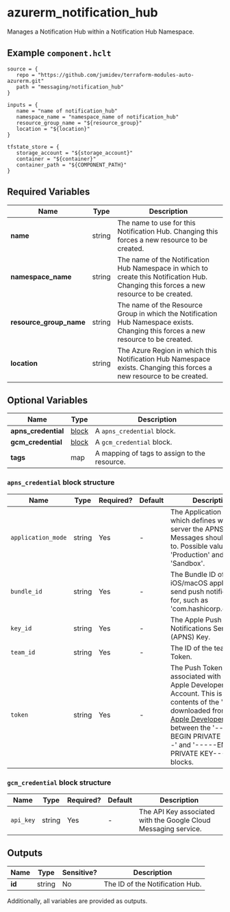 # azurerm_notification_hub

Manages a Notification Hub within a Notification Hub Namespace.

## Example `component.hclt`

```hcl
source = {
   repo = "https://github.com/jumidev/terraform-modules-auto-azurerm.git" 
   path = "messaging/notification_hub" 
}

inputs = {
   name = "name of notification_hub" 
   namespace_name = "namespace_name of notification_hub" 
   resource_group_name = "${resource_group}" 
   location = "${location}" 
}

tfstate_store = {
   storage_account = "${storage_account}" 
   container = "${container}" 
   container_path = "${COMPONENT_PATH}" 
}

```

## Required Variables

| Name | Type |  Description |
| ---- | --------- |  ----------- |
| **name** | string |  The name to use for this Notification Hub. Changing this forces a new resource to be created. | 
| **namespace_name** | string |  The name of the Notification Hub Namespace in which to create this Notification Hub. Changing this forces a new resource to be created. | 
| **resource_group_name** | string |  The name of the Resource Group in which the Notification Hub Namespace exists. Changing this forces a new resource to be created. | 
| **location** | string |  The Azure Region in which this Notification Hub Namespace exists. Changing this forces a new resource to be created. | 

## Optional Variables

| Name | Type |  Description |
| ---- | --------- |  ----------- |
| **apns_credential** | [block](#apns_credential-block-structure) |  A `apns_credential` block. | 
| **gcm_credential** | [block](#gcm_credential-block-structure) |  A `gcm_credential` block. | 
| **tags** | map |  A mapping of tags to assign to the resource. | 

### `apns_credential` block structure

| Name | Type | Required? | Default | Description |
| ---- | ---- | --------- | ------- | ----------- |
| `application_mode` | string | Yes | - | The Application Mode which defines which server the APNS Messages should be sent to. Possible values are 'Production' and 'Sandbox'. |
| `bundle_id` | string | Yes | - | The Bundle ID of the iOS/macOS application to send push notifications for, such as 'com.hashicorp.example'. |
| `key_id` | string | Yes | - | The Apple Push Notifications Service (APNS) Key. |
| `team_id` | string | Yes | - | The ID of the team the Token. |
| `token` | string | Yes | - | The Push Token associated with the Apple Developer Account. This is the contents of the 'key' downloaded from [the Apple Developer Portal](https://developer.apple.com/account/ios/authkey/) between the '-----BEGIN PRIVATE KEY-----' and '-----END PRIVATE KEY-----' blocks. |

### `gcm_credential` block structure

| Name | Type | Required? | Default | Description |
| ---- | ---- | --------- | ------- | ----------- |
| `api_key` | string | Yes | - | The API Key associated with the Google Cloud Messaging service. |



## Outputs

| Name | Type | Sensitive? | Description |
| ---- | ---- | --------- | --------- |
| **id** | string | No  | The ID of the Notification Hub. | 

Additionally, all variables are provided as outputs.

